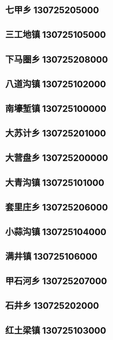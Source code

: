 # 七甲乡 130725205000
# 三工地镇 130725105000
# 下马圈乡 130725208000
# 八道沟镇 130725102000
# 南壕堑镇 130725100000
# 大苏计乡 130725201000
# 大营盘乡 130725200000
# 大青沟镇 130725101000
# 套里庄乡 130725206000
# 小蒜沟镇 130725104000
# 满井镇 130725106000
# 甲石河乡 130725207000
# 石井乡 130725202000
# 红土梁镇 130725103000
